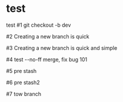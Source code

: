 # test
test
#1 git checkout -b dev

#2 Creating a new branch is quick

#3 Creating a new branch is quick and simple

#4 test --no-ff merge, fix bug 101

#5 pre stash

#6 pre stash2

#7 tow branch
